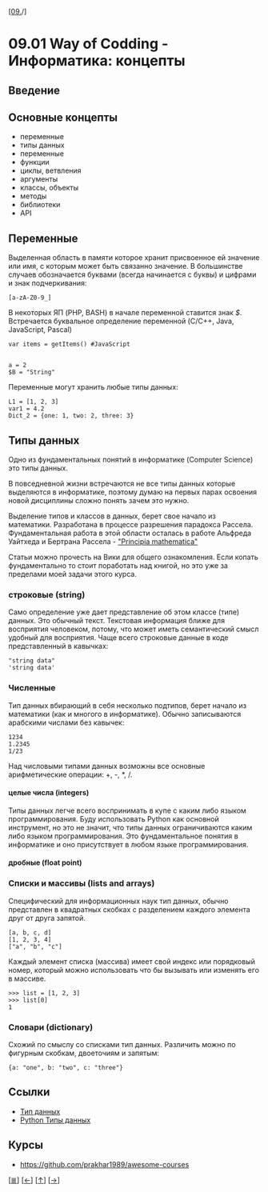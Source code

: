 <!--
File          : 09.01.md

Created       : Tue 14 Jul 2015 23:51:13 UTC+02
Last Modified : Thu 13 Aug 2015 07:56:29
-->

\[[09.](./09.md "Информатика")/]
# 09.01 Way of Codding - Информатика: концепты #

## Введение ##


## Основные концепты ##


-   переменные
-   типы данных
-   переменные
-   функции
-   циклы, ветвления
-   аргументы
-   классы, объекты
-   методы
-   библиотеки
-   API

## Переменные ##
Выделенная область в памяти которое хранит присвоенное ей значение или имя, с
которым может быть связанно значение.
В большинстве случаев обозначается буквами (всегда начинается с буквы) и цифрами
и знак подчеркивания:

    [a-zA-Z0-9_]

В некоторых ЯП (PHP, BASH) в начале переменной ставится знак _$_. Встречается
буквальное определение переменной (C/C++, Java, JavaScript, Pascal)

    var items = getItems() #JavaScript


    a = 2
    $B = "String"

Переменные могут хранить любые типы данных:

    L1 = [1, 2, 3]
    var1 = 4.2
    Dict_2 = {one: 1, two: 2, three: 3}

## Типы данных ##
Одно из фундаментальных понятий в информатике (Computer Science) это типы
данных.

В повседневной жизни встречаются не все типы данных которые выделяются в
информатике, поэтому думаю на первых парах освоения новой дисциплины сложно
понять зачем это нужно.


Выделение типов и классов в данных, берет свое начало из математики. Разработана
в процессе разрешения парадокса Рассела. Фундаментальная работа в этой области
осталась в работе Альфреда Уайтхеда и Бертрана Рассела -
["Principia mathematica"](https://ru.wikipedia.org/wiki/Principia_Mathematica
"Ссылка на Wiki")

Статьи можно прочесть на Вики для общего ознакомления. Если копать
фундаментально то стоит поработать над книгой, но это уже за пределами моей
задачи этого курса.

### строковые (string) ###
Само определение уже дает представление об этом классе (типе) данных. Это
обычный текст. Текстовая информация ближе для восприятия человеком, потому, что
может иметь семантический смысл удобный для восприятия. Чаще всего строковые
данные в коде представленный в кавычках:

    "string data"
    'string data'

### Численные ###
Тип данных вбирающий в себя несколько подтипов, берет начало из математики (как
и многого в информатике). Обычно записываются арабскими числами без кавычек:

    1234
    1.2345
    1/23

Над числовыми типами данных возможны все основные арифметические операции: +, -,
*, /.

#### целые числа (integers) ####
Типы данных легче всего воспринимать в купе с каким либо языком
программирования. Буду использовать Python  как основной инструмент, но это не
значит, что типы данных ограничиваются каким либо языком программирования. Это
фундаментальное понятия в информатике и оно присутствует в любом языке
программирования. 

#### дробные (float point) ####

### Списки и массивы (lists and arrays) ###
Специфический для информационных наук тип данных, обычно представлен в
квадратных скобках с разделением каждого элемента друг от друга запятой.

    [a, b, c, d]
    [1, 2, 3, 4]
    ["a", "b", "c"]

Каждый элемент списка (массива) имеет свой индекс или порядковый номер, который
можно использовать что бы вызывать или изменять его в массиве.

    >>> list = [1, 2, 3]
    >>> list[0]
    1

### Словари (dictionary) ###
Схожий по смыслу со списками тип данных. Различить можно по фигурным скобкам,
двоеточиям и запятым:

    {a: "one", b: "two", c: "three"}

## Ссылки ##
*   [Тип данных](https://goo.gl/ccGIPn "Wiki")
*   [Python Типы данных](http://habrahabr.ru/post/49671/ "Habr")

## Курсы  ##
*   https://github.com/prakhar1989/awesome-courses

\[[≣](../../README_ru.md#Содержание "Содержание")\]
\[[←](./04.e.md "Задания")\]
\[[↑](./09.01.md#0901-way-of-codding---Информатика-концепты "Вверх")\]
\[[→](./10.00.md "Проэкт")\]

